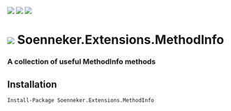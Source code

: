 [![](https://img.shields.io/nuget/v/Soenneker.Extensions.MethodInfo.svg?style=for-the-badge)](https://www.nuget.org/packages/Soenneker.Extensions.MethodInfo/)
[![](https://img.shields.io/github/actions/workflow/status/soenneker/soenneker.extensions.methodinfo/publish-package.yml?style=for-the-badge)](https://github.com/soenneker/soenneker.extensions.methodinfo/actions/workflows/publish-package.yml)
[![](https://img.shields.io/nuget/dt/Soenneker.Extensions.MethodInfo.svg?style=for-the-badge)](https://www.nuget.org/packages/Soenneker.Extensions.MethodInfo/)

# ![](https://user-images.githubusercontent.com/4441470/224455560-91ed3ee7-f510-4041-a8d2-3fc093025112.png) Soenneker.Extensions.MethodInfo
### A collection of useful MethodInfo methods

## Installation

```
Install-Package Soenneker.Extensions.MethodInfo
```
